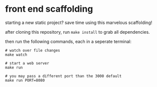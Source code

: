 # front end scaffolding

starting a new static project? save time using this marvelous scaffolding!

after cloning this repository, run `make install` to grab all dependencies.

then run the following commands, each in a seperate terminal:

```shell
# watch over file changes
make watch
```

```shell
# start a web server
make run

# you may pass a different port than the 3000 default
make run PORT=8080
```
